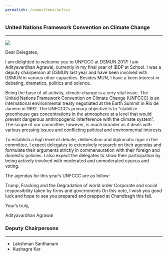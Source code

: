 ```yaml
---
permalink: /committees/unfccc
---
```

### United Nations Framework Convention on Climate Change
<hr>
<img class="chair_img" src="/dsmun17/images/chairpersons/unfccc.jpg">

Dear Delegates,

I am delighted to welcome you to UNFCCC at DSMUN 2017! I am Adityavardhan Agrawal, currently in my final year of IBDP at School. I was a deputy chairperson at DSMUN last year and have been involved with DSMUN in various other capacities. Besides MUN, I have a keen interest in debating, dramatics, politics and science.

Being the base of all activity, climate change is a very vital issue. The United Nations Framework Convention on Climate Change (UNFCCC) is an international environmental treaty negotiated at the Earth Summit in Rio de Janeiro in 1992. The UNFCCC’s primary objective is to “stabilize greenhouse gas concentrations in the atmosphere at a level that would prevent dangerous anthropogenic interference with the climate system”. The scope of our committee, however, is much broader as it deals with various pressing issues and conflicting political and environmental interests.

To establish a high level of debate, deliberation and diplomatic rigor in the committee, I expect delegates to extensively research on their agendas and formulate their arguments strictly in commensuration with their foreign and domestic policies. I also expect the delegates to show their participation by being actively involved with moderated and unmoderated caucus and voting.

The agendas for this year’s UNFCCC are as follow:

Trump, Fracking and the Degradation of world order
Corporate and social responsibility taken by firms and governments
On this note, I wish you good luck and hope to see you prepared and prepped at Chandbagh this fall.

Your’s truly,

Adityavardhan Agrawal


### Deputy Chairpersons
<hr>

- Lakshman Santhanam
- Kushagra Kar
